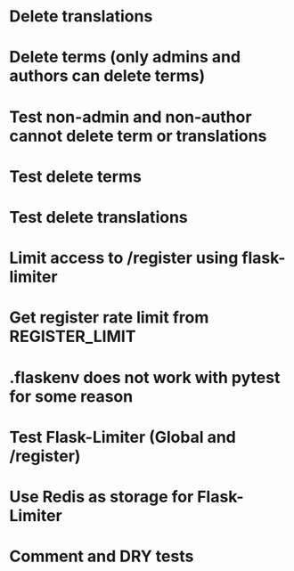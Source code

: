 
# Delete translations
# Delete terms (only admins and authors can delete terms)
# Test non-admin and non-author cannot delete term or translations
# Test delete terms
# Test delete translations

# Limit access to /register using flask-limiter
# Get register rate limit from REGISTER_LIMIT
# .flaskenv does not work with pytest for some reason
# Test Flask-Limiter (Global and /register)
# Use Redis as storage for Flask-Limiter
# Comment and DRY tests
